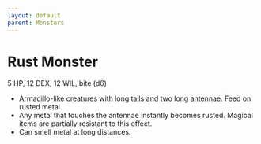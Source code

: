 ```yaml
---
layout: default
parent: Monsters
---
```


# Rust Monster
5 HP, 12 DEX, 12 WIL, bite (d6) 

- Armadillo-like creatures with long tails and two long antennae. Feed on rusted metal.
- Any metal that touches the antennae instantly becomes rusted. Magical items are partially resistant to this effect.
- Can smell metal at long distances.